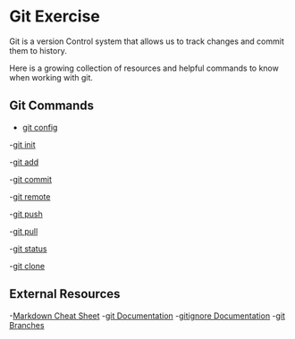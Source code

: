 # Git Exercise

Git is a version Control system that allows us to track changes and commit them to history. 

Here is a growing collection of resources and helpful commands to know when working with git.

## Git Commands
- [git config](./Commands/Config.md)

-[git init](./Commands/Init.md)

-[git add](./Commands/Add.md)

-[git commit](./Commands/Commit.md)

-[git remote](./Commands/Remote.md)

-[git push](./commads/PUSH.md)

-[git pull](./Commands/Pull.md)

-[git status](./Commands/Status.md)

-[git clone](./Commands/Clone.md)

## External Resources 
-[Markdown Cheat Sheet](https://www.markdownguide.org/cheat-sheet)
-[git Documentation](https://git-scm.com/docs)
-[gitignore Documentation](https://git-scm.com/docs/gitignore)
-[git Branches](https://git-scm.com/book/en/v2/Git-Branchinh-Branches-in-a-Nutshell)